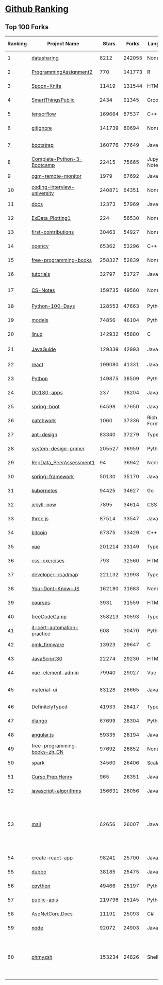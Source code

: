 [Github Ranking](../README.md)
==========

## Top 100 Forks

| Ranking | Project Name | Stars | Forks | Language | Open Issues | Description | Last Commit |
| ------- | ------------ | ----- | ----- | -------- | ----------- | ----------- | ----------- |
| 1 | [datasharing](https://github.com/jtleek/datasharing) | 6212 | 242055 | None | 296 | The Leek group guide to data sharing  | 2022-12-08T17:05:53Z |
| 2 | [ProgrammingAssignment2](https://github.com/rdpeng/ProgrammingAssignment2) | 770 | 141773 | R | 188 | Repository for Programming Assignment 2 for R Programming on Coursera | 2022-12-09T16:31:14Z |
| 3 | [Spoon-Knife](https://github.com/octocat/Spoon-Knife) | 11419 | 131544 | HTML | 1613 | This repo is for demonstration purposes only. | 2022-12-13T20:07:22Z |
| 4 | [SmartThingsPublic](https://github.com/SmartThingsCommunity/SmartThingsPublic) | 2434 | 91345 | Groovy | 60 | SmartThings open-source DeviceType Handlers and SmartApps code | 2022-12-13T11:16:47Z |
| 5 | [tensorflow](https://github.com/tensorflow/tensorflow) | 169664 | 87537 | C++ | 2079 | An Open Source Machine Learning Framework for Everyone | 2022-12-14T02:35:25Z |
| 6 | [gitignore](https://github.com/github/gitignore) | 141739 | 80694 | None | 0 | A collection of useful .gitignore templates | 2022-12-13T23:59:39Z |
| 7 | [bootstrap](https://github.com/twbs/bootstrap) | 160776 | 77649 | JavaScript | 258 | The most popular HTML, CSS, and JavaScript framework for developing responsive, mobile first projects on the web. | 2022-12-13T17:01:41Z |
| 8 | [Complete-Python-3-Bootcamp](https://github.com/Pierian-Data/Complete-Python-3-Bootcamp) | 22415 | 75665 | Jupyter Notebook | 92 | Course Files for Complete Python 3 Bootcamp Course on Udemy | 2022-11-23T12:11:04Z |
| 9 | [cgm-remote-monitor](https://github.com/nightscout/cgm-remote-monitor) | 1979 | 67692 | JavaScript | 139 | nightscout web monitor | 2022-12-13T09:55:45Z |
| 10 | [coding-interview-university](https://github.com/jwasham/coding-interview-university) | 240871 | 64351 | None | 39 | A complete computer science study plan to become a software engineer. | 2022-12-05T18:46:39Z |
| 11 | [docs](https://github.com/github/docs) | 12373 | 57969 | JavaScript | 90 | The open-source repo for docs.github.com | 2022-12-14T02:50:17Z |
| 12 | [ExData_Plotting1](https://github.com/rdpeng/ExData_Plotting1) | 224 | 56530 | None | 76 | Plotting Assignment 1 for Exploratory Data Analysis | 2022-11-02T16:40:14Z |
| 13 | [first-contributions](https://github.com/firstcontributions/first-contributions) | 30463 | 54927 | None | 10 | 🚀✨ Help beginners to contribute to open source projects | 2022-12-14T00:59:33Z |
| 14 | [opencv](https://github.com/opencv/opencv) | 65362 | 53296 | C++ | 2274 | Open Source Computer Vision Library | 2022-12-14T01:21:24Z |
| 15 | [free-programming-books](https://github.com/EbookFoundation/free-programming-books) | 258327 | 52839 | None | 35 | :books: Freely available programming books | 2022-12-10T11:01:21Z |
| 16 | [tutorials](https://github.com/eugenp/tutorials) | 32797 | 51727 | Java | 26 | Just Announced - "Learn Spring Security OAuth":  | 2022-12-14T01:12:26Z |
| 17 | [CS-Notes](https://github.com/CyC2018/CS-Notes) | 159735 | 49560 | None | 116 | :books: 技术面试必备基础知识、Leetcode、计算机操作系统、计算机网络、系统设计 | 2022-11-16T01:48:28Z |
| 18 | [Python-100-Days](https://github.com/jackfrued/Python-100-Days) | 128553 | 47663 | Python | 492 | Python - 100天从新手到大师 | 2022-12-13T03:00:17Z |
| 19 | [models](https://github.com/tensorflow/models) | 74856 | 46104 | Python | 1075 | Models and examples built with TensorFlow | 2022-12-14T01:15:12Z |
| 20 | [linux](https://github.com/torvalds/linux) | 142932 | 45880 | C | 0 | Linux kernel source tree | 2022-12-14T00:01:30Z |
| 21 | [JavaGuide](https://github.com/Snailclimb/JavaGuide) | 129339 | 42993 | Java | 64 | 「Java学习+面试指南」一份涵盖大部分 Java 程序员所需要掌握的核心知识。准备 Java 面试，首选 JavaGuide！ | 2022-12-13T12:33:43Z |
| 22 | [react](https://github.com/facebook/react) | 199080 | 41331 | JavaScript | 878 | A declarative, efficient, and flexible JavaScript library for building user interfaces. | 2022-12-13T19:04:59Z |
| 23 | [Python](https://github.com/TheAlgorithms/Python) | 149875 | 38509 | Python | 6 | All Algorithms implemented in Python | 2022-12-13T20:52:43Z |
| 24 | [DO180-apps](https://github.com/RedHatTraining/DO180-apps) | 237 | 38204 | JavaScript | 0 | DO180 Repository for Sample Applications | 2022-12-12T16:53:51Z |
| 25 | [spring-boot](https://github.com/spring-projects/spring-boot) | 64598 | 37650 | Java | 537 | Spring Boot | 2022-12-12T16:44:07Z |
| 26 | [patchwork](https://github.com/jlord/patchwork) | 1060 | 37336 | Rich Text Format | 22 | All the Git-it Workshop completers!  | 2022-12-14T02:30:25Z |
| 27 | [ant-design](https://github.com/ant-design/ant-design) | 83340 | 37279 | TypeScript | 889 | An enterprise-class UI design language and React UI library | 2022-12-14T02:58:32Z |
| 28 | [system-design-primer](https://github.com/donnemartin/system-design-primer) | 205527 | 36959 | Python | 167 | Learn how to design large-scale systems. Prep for the system design interview.  Includes Anki flashcards. | 2022-12-11T20:06:51Z |
| 29 | [RepData_PeerAssessment1](https://github.com/rdpeng/RepData_PeerAssessment1) | 94 | 36942 | None | 6 | Peer Assessment 1 for Reproducible Research | 2022-08-25T17:01:55Z |
| 30 | [spring-framework](https://github.com/spring-projects/spring-framework) | 50130 | 35170 | Java | 1267 | Spring Framework | 2022-12-13T21:53:07Z |
| 31 | [kubernetes](https://github.com/kubernetes/kubernetes) | 94425 | 34627 | Go | 1628 | Production-Grade Container Scheduling and Management | 2022-12-14T02:46:06Z |
| 32 | [jekyll-now](https://github.com/barryclark/jekyll-now) | 7895 | 34614 | CSS | 143 | Build a Jekyll blog in minutes, without touching the command line. | 2022-12-14T01:22:57Z |
| 33 | [three.js](https://github.com/mrdoob/three.js) | 87514 | 33547 | JavaScript | 359 | JavaScript 3D Library. | 2022-12-13T23:24:24Z |
| 34 | [bitcoin](https://github.com/bitcoin/bitcoin) | 67375 | 33429 | C++ | 422 | Bitcoin Core integration/staging tree | 2022-12-14T01:26:57Z |
| 35 | [vue](https://github.com/vuejs/vue) | 201214 | 33149 | TypeScript | 344 | 🖖 Vue.js is a progressive, incrementally-adoptable JavaScript framework for building UI on the web. | 2022-12-11T06:09:44Z |
| 36 | [css-exercises](https://github.com/TheOdinProject/css-exercises) | 793 | 32560 | HTML | 9 | None | 2022-12-12T21:39:57Z |
| 37 | [developer-roadmap](https://github.com/kamranahmedse/developer-roadmap) | 221132 | 31993 | TypeScript | 192 | Interactive roadmaps, guides and other educational content to help developers grow in their careers. | 2022-12-14T02:33:11Z |
| 38 | [You-Dont-Know-JS](https://github.com/getify/You-Dont-Know-JS) | 162180 | 31683 | None | 81 | A book series on JavaScript. @YDKJS on twitter. | 2022-10-25T19:54:03Z |
| 39 | [courses](https://github.com/DataScienceSpecialization/courses) | 3931 | 31559 | HTML | 26 | Course materials for the Data Science Specialization: https://www.coursera.org/specialization/jhudatascience/1 | 2021-03-30T06:51:57Z |
| 40 | [freeCodeCamp](https://github.com/freeCodeCamp/freeCodeCamp) | 358213 | 30593 | TypeScript | 138 | freeCodeCamp.org's open-source codebase and curriculum. Learn to code for free. | 2022-12-13T23:08:16Z |
| 41 | [it-cert-automation-practice](https://github.com/google/it-cert-automation-practice) | 608 | 30470 | Python | 56 | Google IT Automation with Python Professional Certificate - Practice files | 2022-12-14T01:47:45Z |
| 42 | [qmk_firmware](https://github.com/qmk/qmk_firmware) | 13923 | 29647 | C | 259 | Open-source keyboard firmware for Atmel AVR and Arm USB families | 2022-12-14T02:50:17Z |
| 43 | [JavaScript30](https://github.com/wesbos/JavaScript30) | 22274 | 29230 | HTML | 0 | 30 Day Vanilla JS Challenge | 2022-12-10T13:38:48Z |
| 44 | [vue-element-admin](https://github.com/PanJiaChen/vue-element-admin) | 79940 | 29027 | Vue | 1164 | :tada: A magical vue admin                                                                https://panjiachen.github.io/vue-element-admin | 2022-11-14T08:03:51Z |
| 45 | [material-ui](https://github.com/mui/material-ui) | 83128 | 28665 | JavaScript | 1113 | MUI Core: Ready-to-use foundational React components, free forever. It includes Material UI, which implements Google's Material Design. | 2022-12-14T02:00:41Z |
| 46 | [DefinitelyTyped](https://github.com/DefinitelyTyped/DefinitelyTyped) | 41933 | 28417 | TypeScript | 651 | The repository for high quality TypeScript type definitions. | 2022-12-14T02:42:57Z |
| 47 | [django](https://github.com/django/django) | 67699 | 28304 | Python | 0 | The Web framework for perfectionists with deadlines. | 2022-12-13T21:22:04Z |
| 48 | [angular.js](https://github.com/angular/angular.js) | 59335 | 28194 | JavaScript | 391 | AngularJS - HTML enhanced for web apps! | 2022-04-12T15:57:22Z |
| 49 | [free-programming-books-zh_CN](https://github.com/justjavac/free-programming-books-zh_CN) | 97692 | 26852 | None | 0 | :books: 免费的计算机编程类中文书籍，欢迎投稿 | 2022-12-05T08:12:22Z |
| 50 | [spark](https://github.com/apache/spark) | 34560 | 26406 | Scala | 0 | Apache Spark - A unified analytics engine for large-scale data processing | 2022-12-14T02:53:28Z |
| 51 | [Curso.Prep.Henry](https://github.com/atralice/Curso.Prep.Henry) | 965 | 26351 | JavaScript | 0 | Curso de Preparación para Ingresar a Henry. | 2022-12-07T16:54:00Z |
| 52 | [javascript-algorithms](https://github.com/trekhleb/javascript-algorithms) | 156631 | 26056 | JavaScript | 106 | 📝 Algorithms and data structures implemented in JavaScript with explanations and links to further readings | 2022-12-07T23:11:38Z |
| 53 | [mall](https://github.com/macrozheng/mall) | 62656 | 26007 | Java | 23 | mall项目是一套电商系统，包括前台商城系统及后台管理系统，基于SpringBoot+MyBatis实现，采用Docker容器化部署。 前台商城系统包含首页门户、商品推荐、商品搜索、商品展示、购物车、订单流程、会员中心、客户服务、帮助中心等模块。 后台管理系统包含商品管理、订单管理、会员管理、促销管理、运营管理、内容管理、统计报表、财务管理、权限管理、设置等模块。 | 2022-12-14T02:18:58Z |
| 54 | [create-react-app](https://github.com/facebook/create-react-app) | 98241 | 25700 | JavaScript | 1485 | Set up a modern web app by running one command. | 2022-12-11T13:18:08Z |
| 55 | [dubbo](https://github.com/apache/dubbo) | 38185 | 25475 | Java | 515 | Apache Dubbo is a high-performance, java based, open source RPC framework. | 2022-12-13T17:27:47Z |
| 56 | [cpython](https://github.com/python/cpython) | 49466 | 25197 | Python | 6653 | The Python programming language | 2022-12-14T02:22:12Z |
| 57 | [public-apis](https://github.com/public-apis/public-apis) | 219796 | 25145 | Python | 11 | A collective list of free APIs | 2022-12-13T23:44:18Z |
| 58 | [AspNetCore.Docs](https://github.com/dotnet/AspNetCore.Docs) | 11191 | 25093 | C# | 493 | Documentation for ASP.NET Core | 2022-12-14T00:13:04Z |
| 59 | [node](https://github.com/nodejs/node) | 92072 | 24903 | JavaScript | 1307 | Node.js JavaScript runtime :sparkles::turtle::rocket::sparkles: | 2022-12-14T01:39:47Z |
| 60 | [ohmyzsh](https://github.com/ohmyzsh/ohmyzsh) | 153234 | 24826 | Shell | 240 | 🙃   A delightful community-driven (with 2,000+ contributors) framework for managing your zsh configuration. Includes 300+ optional plugins (rails, git, macOS, hub, docker, homebrew, node, php, python, etc), 140+ themes to spice up your morning, and an auto-update tool so that makes it easy to keep up with the latest updates from the community. | 2022-12-12T08:18:29Z |

